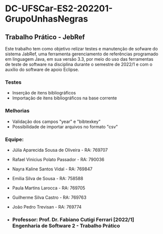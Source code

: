 # DC-UFSCar-ES2-202201-GrupoUnhasNegras

## Trabalho Prático - JebRef

Este trabalho tem como objetivo relizar testes e manutenção de sofware do sistema JabRef, uma ferramenta gerenciamento de referências programado em linguagem Java, em sua versão 3.3, por meio do uso das ferramentas de teste de software na disciplina durante o semestre de 2022/1 e com o auxílio do software de apoio Eclipse.

### Testes
* Inserção de itens bibliográficos
* Importação de itens bibliográficos na base corrente

### Melhorias
* Validação dos campos "year" e "bibtexkey"
* Possibilidade de importar arquivos no formato "csv"

### Equipe:
* Júlia Aparecida Sousa de Oliveira    - RA: 769707 
* Rafael Vinicius Polato Passador      - RA: 790036
* Nayra Kaline Santos Vidal            - RA: 769847
* Emilia Silva de Sousa                - RA: 758588
* Paula Martins Larocca                - RA: 769705
* Guilherme Silva Castro               - RA: 769763
* João Pedro Trevisan                  - RA: 769774
 
* ### Professor: Prof. Dr. Fabiano Cutigi Ferrari  [2022/1] Engenharia de Software 2 - Trabalho Prático

